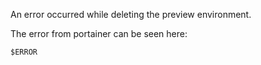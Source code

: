 An error occurred while deleting the preview environment.

The error from portainer can be seen here:

```
$ERROR
```
